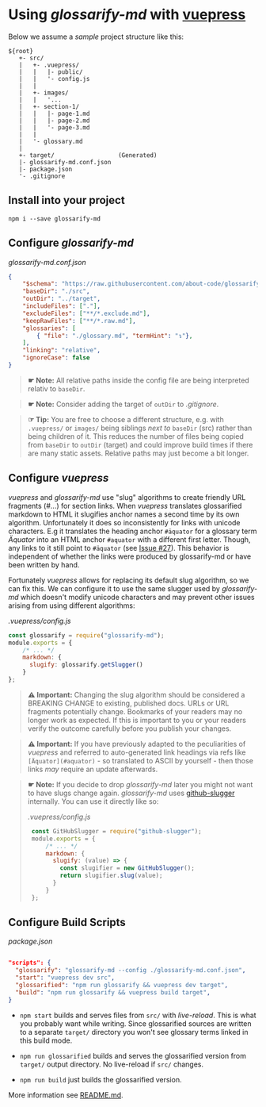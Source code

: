 # Using *glossarify-md* with [vuepress](https://vuepress.vuejs.org)

Below we assume a *sample* project structure like this:

```
${root}
   +- src/
   |   +- .vuepress/
   |   |   |- public/
   |   |   '- config.js
   |   |
   |   +- images/
   |   |   '...
   |   +- section-1/
   |   |   |- page-1.md
   |   |   |- page-2.md
   |   |   '- page-3.md
   |   |
   |   '- glossary.md
   |
   +- target/                  (Generated)
   |- glossarify-md.conf.json
   |- package.json
   '- .gitignore
```

## Install into your project

```
npm i --save glossarify-md
```

## Configure *glossarify-md*

*glossarify-md.conf.json*
```json
{
    "$schema": "https://raw.githubusercontent.com/about-code/glossarify-md/v1.0.0/conf.schema.json",
    "baseDir": "./src",
    "outDir": "../target",
    "includeFiles": ["."],
    "excludeFiles": ["**/*.exclude.md"],
    "keepRawFiles": ["**/*.raw.md"],
    "glossaries": [
        { "file": "./glossary.md", "termHint": "↴"},
    ],
    "linking": "relative",
    "ignoreCase": false
}
```

> **☛ Note:** All relative paths inside the config file are being interpreted
> relativ to `baseDir`.

> **☛ Note:** Consider adding the target of `outDir` to *.gitignore*.

> **☞ Tip:** You are free to choose a different structure, e.g. with `.vuepress/` or `images/` being siblings *next to* `baseDir` (src) rather than being children of it. This reduces the number of files being copied from `baseDir` to `outDir` (target) and could improve build times if there are many static assets. Relative paths may just become a bit longer.

## Configure *vuepress*

*vuepress* and *glossarify-md* use "slug" algorithms to create friendly URL fragments (#...) for section links. When *vuepress* translates glossarified markdown to HTML it slugifies anchor names a second time by its own algorithm. Unfortunately it does so inconsistently for links with unicode characters. E.g it translates the heading anchor `#äquator` for a glossary term *Äquator* into an HTML anchor `#aquator` with a different first letter. Though, any links to it still point to `#äquator` (see [Issue #27](https://github.com/about-code/glossarify-md/issues/#27)). This behavior is independent of whether the links were produced by glossarify-md or have been written by hand.

Fortunately *vuepress* allows for replacing its default slug algorithm, so we can fix this. We can configure it to use the same slugger used by *glossarify-md* which doesn't modify unicode characters and may prevent other issues arising from using different algorithms:

*.vuepress/config.js*
```js
const glossarify = require("glossarify-md");
module.exports = {
    /* ... */
    markdown: {
      slugify: glossarify.getSlugger()
    }
};
```
> **⚠ Important:** Changing the slug algorithm should be considered a BREAKING CHANGE to existing, published docs. URLs or URL fragments potentially change. Bookmarks of your readers may no longer work as expected. If this is important to you or your readers verify the outcome carefully before you publish your changes.

> **⚠ Important:**  If you have previously adapted to the peculiarities of *vuepress* and referred to auto-generated link headings via refs like `[Äquator](#aquator)` - so translated to ASCII by yourself - then those links *may* require an update afterwards.

> **☛ Note:** If you decide to drop *glossarify-md* later you might not want to have slugs change again. *glossarify-md* uses [github-slugger](https://npmjs.com/package/github-slugger) internally. You can use it directly like so:
>
>  *.vuepress/config.js*
>  ```js
>   const GitHubSlugger = require("github-slugger");
>   module.exports = {
>       /* ... */
>       markdown: {
>         slugify: (value) => {
>           const slugifier = new GitHubSlugger();
>           return slugifier.slug(value);
>         }
>       }
>   };
>  ```


## Configure Build Scripts

*package.json*
```json

"scripts": {
  "glossarify": "glossarify-md --config ./glossarify-md.conf.json",
  "start": "vuepress dev src",
  "glossarified": "npm run glossarify && vuepress dev target",
  "build": "npm run glossarify && vuepress build target",
}
```
- `npm start` builds and serves files from `src/` with *live-reload*. This is
what you probably want while writing. Since glossarified sources are written to
a separate `target/` directory you won't see glossary terms linked in this build mode.

- `npm run glossarified` builds and serves the glossarified version from `target/` output directory. No live-reload if `src/` changes.

- `npm run build` just builds the glossarified version.

More information see [README.md](../README.md).
